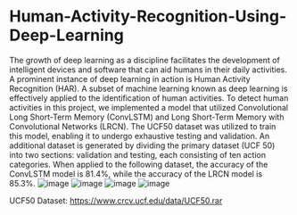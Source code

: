 # Human-Activity-Recognition-Using-Deep-Learning
The growth of deep learning as a discipline facilitates the development of intelligent devices and software that can aid humans in their daily activities. A prominent instance of deep learning in action is Human Activity Recognition (HAR). A subset of machine learning known as deep learning is effectively applied to the identification of human activities. To detect human activities in this project, we implemented a model that utilized Convolutional Long Short-Term Memory (ConvLSTM) and Long Short-Term Memory with Convolutional Networks (LRCN). The UCF50 dataset was utilized to train this model, enabling it to undergo exhaustive testing and validation. An additional dataset is generated by dividing the primary dataset (UCF 50) into two sections: validation and testing, each consisting of ten action categories. When applied to the following dataset, the accuracy of the ConvLSTM model is 81.4%, while the accuracy of the LRCN model is 85.3%.
![image](https://github.com/abhiramsannidhi/Human-Activity-Recognition-Using-Deep-Learning/assets/113664369/7cb03488-2de1-4270-bf88-e27611654925)
![image](https://github.com/abhiramsannidhi/Human-Activity-Recognition-Using-Deep-Learning/assets/113664369/0ddeaeb5-a2b0-4b2c-813f-f03e8a6e2c14)
![image](https://github.com/abhiramsannidhi/Human-Activity-Recognition-Using-Deep-Learning/assets/113664369/ab689a05-7a43-431d-b831-a3b2952f4d3d)
![image](https://github.com/abhiramsannidhi/Human-Activity-Recognition-Using-Deep-Learning/assets/113664369/70a55788-4cd7-4bb9-8edf-1051077136a5)

UCF50 Dataset: https://www.crcv.ucf.edu/data/UCF50.rar
